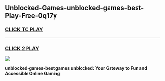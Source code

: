 
## Unblocked-Games-unblocked-games-best-Play-Free-0q17y
<h3>
<a href="https://premium76.site?title=unblocked-games-best&ref=24M">CLICK TO PLAY</a></h3>
<hr>

<h3>
<a href="https://premium76.site?title=unblocked-games-best&ref=24M">CLICK 2 PLAY</a>
  
</h3>

<a href="https://premium76.site?title=unblocked-games-best&ref=24M"><img src="https://clearcache.store/games.png"></a>


**unblocked-games-best games unblocked: Your Gateway to Fun and Accessible Online Gaming**
